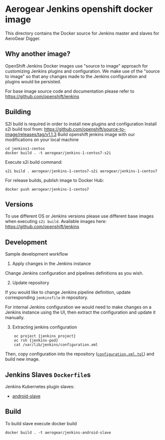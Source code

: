 # Aerogear Jenkins openshift docker image

This directory contains the Docker source for Jenkins master and slaves for AeroGear Digger.

## Why another image?

OpenShift Jenkins Docker images use "source to image" approach for customizing Jenkins plugins and configuration.
We make use of the "source to image" so that any changes made to the Jenkins configuration and plugins would be persisted.

For base image source code and documentation please refer to https://github.com/openshift/jenkins

## Building

S2I build is required in order to install new plugins and configuration
Install s2i build tool from: https://github.com/openshift/source-to-image/releases/tag/v1.1.3
Build openshift jenkins image with our modifications on your local machine

    cd jenkins1-centos
    docker build . -t aerogear/jenkins-1-centos7-s2i

Execute s2i build command:

    s2i build . aerogear/jenkins-1-centos7-s2i aerogear/jenkins-1-centos7

For release builds, publish image to Docker Hub:

    docker push aerogear/jenkins-1-centos7

## Versions

To use different OS or Jenkins versions please use different base images when executing `s2i build`.
Available images here: <https://github.com/openshift/jenkins>

## Development

Sample development workflow

1. Apply changes in the Jenkins instance

Change Jenkins configuration and pipelines definitions as you wish.

2. Update repository

If you would like to change Jenkins pipeline definition, update corresponding `jenkinsfile` in repository.

For internal Jenkins configuration we would need to make changes on a Jenkins instance using the UI,
then extract the configuration and update it manually.

3. Extracting jenkins configuration

```
    oc project {jenkins project}
    oc rsh {jenkins-pod}
    cat /var/lib/jenkins/configuration.xml
```

Then, copy configuration into the repository ([`configuration.xml.tpl`](./configuration/configuration.xml.tpl)) and build new image.


## Jenkins Slaves `Dockerfile`s

Jenkins Kubernetes plugin slaves:

-  [android-slave](./android-slave)

## Build

To build slave execute docker build

    docker build . -t aerogear/jenkins-android-slave

